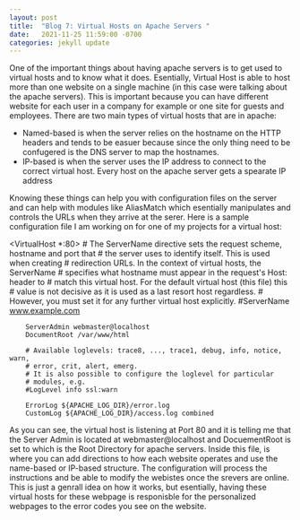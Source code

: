 ```yaml
---
layout: post
title:  "Blog 7: Virtual Hosts on Apache Servers "
date:   2021-11-25 11:59:00 -0700
categories: jekyll update
---
```


One of the important things about having apache servers is to get used to virtual hosts and to know what it does. Esentially, Virtual Host is able to host more than one website on a single machine (in this case were talking about the apache servers). This is important because you can have different website for each user in a company for example or one site for guests and employees. There are two main types of virtual hosts that are in apache:

- Named-based is when the server relies on the hostname on the HTTP headers and tends to be easuer because since the only thing need to be confugered is the DNS server to map the hostnames. 
- IP-based is when the server uses the IP address to connect to the correct virtual host. Every host on the apache server gets a spearate IP address

Knowing these things can help you with configuration files on the server and can help with modules like AliasMatch which esentially manipulates and controls the URLs when they arrive at the serer. Here is a sample configuration file I am working on for one of my projects for a virtual host:

<VirtualHost *:80>
        # The ServerName directive sets the request scheme, hostname and port that
        # the server uses to identify itself. This is used when creating
        # redirection URLs. In the context of virtual hosts, the ServerName
        # specifies what hostname must appear in the request's Host: header to
        # match this virtual host. For the default virtual host (this file) this
        # value is not decisive as it is used as a last resort host regardless.
        # However, you must set it for any further virtual host explicitly.
        #ServerName www.example.com

        ServerAdmin webmaster@localhost
        DocumentRoot /var/www/html

        # Available loglevels: trace8, ..., trace1, debug, info, notice, warn,
        # error, crit, alert, emerg.
        # It is also possible to configure the loglevel for particular
        # modules, e.g.
        #LogLevel info ssl:warn

        ErrorLog ${APACHE_LOG_DIR}/error.log
        CustomLog ${APACHE_LOG_DIR}/access.log combined

As you can see, the virtual host is listening at Port 80 and it is telling me that the Server Admin is located at webmaster@localhost and DocuementRoot is set to which is the Root Directory for apache servers. Inside this file, is where you can add directions to how each website operates and use the name-based or IP-based structure. The configuration will process the instructions and be able to modify the webistes once the srevers are online. This is just a genrall idea on how it works, but esentially, having these virtual hosts for these webpage is responisble for the personalized webpages to the error codes you see on the website.